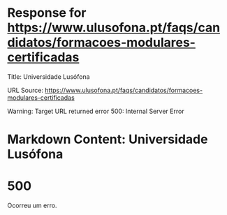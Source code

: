 # Response for https://www.ulusofona.pt/faqs/candidatos/formacoes-modulares-certificadas

Title: Universidade Lusófona

URL Source: https://www.ulusofona.pt/faqs/candidatos/formacoes-modulares-certificadas

Warning: Target URL returned error 500: Internal Server Error

Markdown Content:
Universidade Lusófona
===============

 

500
===

Ocorreu um erro.

